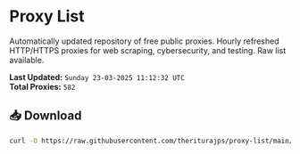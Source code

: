 # Proxy List

Automatically updated repository of free public proxies. Hourly refreshed HTTP/HTTPS proxies for web scraping, cybersecurity, and testing. Raw list available.

**Last Updated:** `Sunday 23-03-2025 11:12:32 UTC`  
**Total Proxies:** `582`

## 📥 Download
```bash
curl -O https://raw.githubusercontent.com/theriturajps/proxy-list/main/proxies.txt
